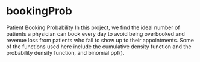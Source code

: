 # bookingProb
Patient Booking Probability
In this project, we find the ideal number of patients a physician can book every day to avoid being overbooked and revenue loss from patients who fail to show up to their appointments. Some of the functions used here include the cumulative density function and the probability density function, and binomial ppf().
